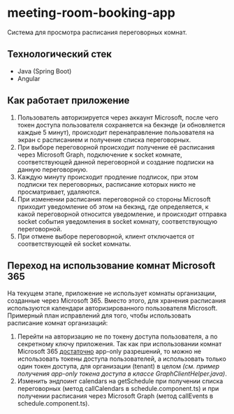 # meeting-room-booking-app
Система для просмотра расписания переговорных комнат.
## Технологический стек
- Java (Spring Boot)
- Angular
## Как работает приложение
1. Пользователь авторизируется через аккаунт Microsoft, после чего токен доступа пользователя сохраняется на бекэнде (и обновляется
каждые 5 минут), происходит перенаправление пользователя на экран с расписанием и получение списка переговорных.
2. При выборе переговорной происходит получение её расписания через Microsoft Graph, подключение к socket комнате,
соответствующей данной переговорной и создание подписки на данную переговорную.
3. Каждую минуту происходит продление подписок, при этом подписки тех переговорных, расписание которых никто не просматривает, удаляются.
4. При изменении расписания переговорной со стороны Microsoft приходит уведомление об этом на бекэнд, где определяется, к
какой переговорной относится уведомление, и происходит отправка socket события уведомления в socket комнату, соответствующую
переговорной.
5. При отмене выборе переговорной, клиент отключается от соответствующей ей socket комнаты.
## Переход на использование комнат Microsoft 365
На текущем этапе, приложение не использует комнаты организации, созданные через Microsoft 365. Вместо этого, для
хранения расписания используются календари авторизированного пользователя Microsoft. Примерный план исправлений для того, чтобы использовать
расписание комнат организаций:
1. Перейти на авторизацию не по токену доступа пользователя, а по секретному ключу приложения. Так как при использовании
комнат Microsoft 365 [достаточно](https://learn.microsoft.com/en-us/graph/outlook-get-free-busy-schedule#:~:text=getSchedule%20supports%20both%20delegated%20and%20app%2Donly%20scenarios)
app-only разрешений, то можно не использовать токены доступа пользователей, а использовать только один токен доступа, для
организации (tenant) в целом *(см. пример получения app-only токена доступа в классе GraphClientHelper.java)*.
2. Изменить эндпоинт calendars на getSchedule при получении списка переговорных (метод callCalendars в schedule.component.ts) и при получении
расписания через Microsoft Graph (метод callEvents в schedule.component.ts).

